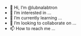 - 👋 Hi, I’m @lubnalabtron
- 👀 I’m interested in ...
- 🌱 I’m currently learning ...
- 💞️ I’m looking to collaborate on ...
- 📫 How to reach me ...

<!---
lubnalabtron/lubnalabtron is a ✨ special ✨ repository because its `README.md` (this file) appears on your GitHub profile.
You can click the Preview link to take a look at your changes.
--->
